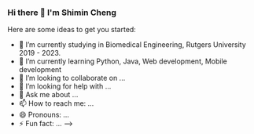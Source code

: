 ### Hi there 👋 I'm Shimin Cheng

Here are some ideas to get you started:

- 🔭 I’m currently studying in Biomedical Engineering, Rutgers University 2019 - 2023.
- 🌱 I’m currently learning Python, Java, Web development, Mobile development
- 👯 I’m looking to collaborate on ...
- 🤔 I’m looking for help with ...
- 💬 Ask me about ...
- 📫 How to reach me: ...
- 😄 Pronouns: ...
- ⚡ Fun fact: ...
-->


